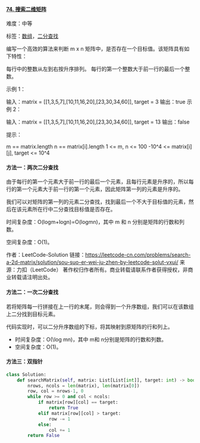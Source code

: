 #### [74. 搜索二维矩阵](https://leetcode-cn.com/problems/search-a-2d-matrix/)

难度：中等

标签：[数组](../原理/数组.md)，[二分查找](../原理/二分查找.md)

编写一个高效的算法来判断 m x n 矩阵中，是否存在一个目标值。该矩阵具有如下特性：

每行中的整数从左到右按升序排列。
每行的第一个整数大于前一行的最后一个整数。


示例 1：


输入：matrix = [[1,3,5,7],[10,11,16,20],[23,30,34,60]], target = 3
输出：true
示例 2：


输入：matrix = [[1,3,5,7],[10,11,16,20],[23,30,34,60]], target = 13
输出：false


提示：

m == matrix.length
n == matrix[i].length
1 <= m, n <= 100
-10^4 <= matrix[i][j], target <= 10^4

#### 方法一：两次二分查找

由于每行的第一个元素大于前一行的最后一个元素，且每行元素是升序的，所以每行的第一个元素大于前一行的第一个元素，因此矩阵第一列的元素是升序的。

我们可以对矩阵的第一列的元素二分查找，找到最后一个不大于目标值的元素，然后在该元素所在行中二分查找目标值是否存在。

时间复杂度：O(logm+logn)=O(logmn)，其中 m 和 n 分别是矩阵的行数和列数。

空间复杂度：O(1)。

作者：LeetCode-Solution
链接：https://leetcode-cn.com/problems/search-a-2d-matrix/solution/sou-suo-er-wei-ju-zhen-by-leetcode-solut-vxui/
来源：力扣（LeetCode）
著作权归作者所有。商业转载请联系作者获得授权，非商业转载请注明出处。

#### 方法二：一次二分查找

若将矩阵每一行拼接在上一行的末尾，则会得到一个升序数组，我们可以在该数组上二分找到目标元素。

代码实现时，可以二分升序数组的下标，将其映射到原矩阵的行和列上。

- 时间复杂度：O(\log mn)，其中 m和 n分别是矩阵的行数和列数。
- 空间复杂度：O(1)。

#### 方法三：双指针

```python
class Solution:
    def searchMatrix(self, matrix: List[List[int]], target: int) -> bool:
        nrows, ncols = len(matrix), len(matrix[0])
        row, col = nrows-1, 0
        while row >= 0 and col < ncols:
            if matrix[row][col] == target:
                return True
            elif matrix[row][col] > target:
                row -= 1
            else:
                col += 1
        return False
```

